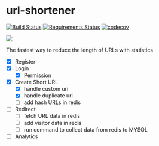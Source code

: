 # url-shortener
[![Build Status](https://travis-ci.org/Mazafard/url-shortener.svg?branch=master)](https://travis-ci.org/Mazafard/url-shortener)
[![Requirements Status](https://requires.io/github/Mazafard/url-shortener/requirements.svg?branch=master)](https://requires.io/github/Mazafard/url-shortener/requirements/?branch=master)
[![codecov](https://codecov.io/gh/Mazafard/url-shortener/branch/master/graph/badge.svg)](https://codecov.io/gh/Mazafard/url-shortener)


<img src="https://raw.githubusercontent.com/Mazafard/url-shortener/release/1/asal.png?raw=true"/>

The fastest way to reduce the length of URLs with statistics


- [x] Register
- [x] Login
    - [x] Permission
- [x] Create Short URL
    - [x] handle custom uri
    - [x] handle duplicate uri
    - [ ] add hash URLs in redis
 
- [ ] Redirect
    - [ ] fetch URL data in redis
    - [ ] add visitor data in redis
    - [ ] run command to collect data from redis to MYSQL 

- [ ] Analytics
